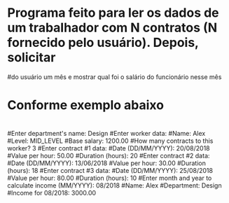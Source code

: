 # Programa feito para ler os dados de um trabalhador com N contratos (N fornecido pelo usuário). Depois, solicitar 
#do usuário um mês e mostrar qual foi o salário do funcionário nesse mês
#
# Conforme exemplo abaixo  
#
#Enter department's name: Design
#Enter worker data:
#Name: Alex
#Level: MID_LEVEL
#Base salary: 1200.00
#How many contracts to this worker? 3
#Enter contract #1 data:
#Date (DD/MM/YYYY): 20/08/2018
#Value per hour: 50.00
#Duration (hours): 20
#Enter contract #2 data:
#Date (DD/MM/YYYY): 13/06/2018
#Value per hour: 30.00
#Duration (hours): 18
#Enter contract #3 data:
#Date (DD/MM/YYYY): 25/08/2018
#Value per hour: 80.00
#Duration (hours): 10
#Enter month and year to calculate income (MM/YYYY): 08/2018
#Name: Alex
#Department: Design
#Income for 08/2018: 3000.00
